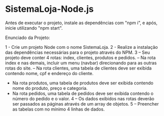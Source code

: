 # SistemaLoja-Node.js
Antes de executar o projeto, instale as dependências com "npm i", e após, inicie utilizando "npm start".

Enunciado da Projeto:

1 - Crie um projeto Node com o nome SistemaLoja.
2 - Realize a instalação das dependências necessárias para o projeto através do NPM.
3 – Seu projeto deve conter 4 rotas: index, clientes, produtos e pedidos.
– Na rota index e nas demais, incluir um menu (navbar) direcionando para as outras rotas do site.
– Na rota clientes, uma tabela de clientes deve ser exibida contendo nome, cpf e endereço do cliente. 
- Na rota produtos, uma tabela de produtos deve ser exibida contendo nome do produto, preço e categoria.
- Na rota pedidos, uma tabela de pedidos deve ser exibida contendo o número do pedido e o valor.
4 – Os dados exibidos nas rotas deverão ser passados as páginas através de um array de objetos.
5 – Preencher as tabelas com no mínimo 4 linhas de dados.

